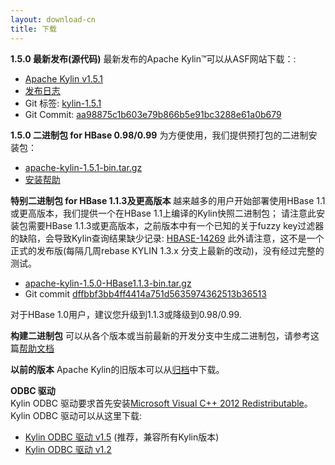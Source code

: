 ```yaml
---
layout: download-cn
title: 下载
---
```


__1.5.0 最新发布(源代码)__
最新发布的Apache Kylin™可以从ASF网站下载：:

* [Apache Kylin v1.5.1](http://www.apache.org/dyn/closer.cgi/kylin/apache-kylin-1.5.1/)
* [发布日志](http://kylin.apache.org/docs15/release_notes.html)
* Git 标签: [kylin-1.5.1](https://github.com/apache/kylin/tree/kylin-1.5.1)
* Git Commit: [aa98875c1b603e79b866b5e91bc3288e61a0b679](https://github.com/apache/kylin/commit/aa98875c1b603e79b866b5e91bc3288e61a0b679)

__1.5.0 二进制包 for HBase 0.98/0.99__
为方便使用，我们提供预打包的二进制安装包：

* [apache-kylin-1.5.1-bin.tar.gz](https://dist.apache.org/repos/dist/release/kylin/apache-kylin-1.5.1/apache-kylin-1.5.1-bin.tar.gz)
* [安装帮助](http://kylin.apache.org/docs15/install)

__特别二进制包 for HBase 1.1.3及更高版本__
越来越多的用户开始部署使用HBase 1.1或更高版本，我们提供一个在HBase 1.1上编译的Kylin快照二进制包；
请注意此安装包需要HBase 1.1.3或更高版本，之前版本中有一个已知的关于fuzzy key过滤器的缺陷，会导致Kylin查询结果缺少记录: [HBASE-14269](https://issues.apache.org/jira/browse/HBASE-14269)
此外请注意，这不是一个正式的发布版(每隔几周rebase KYLIN 1.3.x 分支上最新的改动)，没有经过完整的测试。

* [apache-kylin-1.5.0-HBase1.1.3-bin.tar.gz](https://dist.apache.org/repos/dist/release/kylin/apache-kylin-1.5.0/apache-kylin-1.5.0-HBase1.1.3-bin.tar.gz)
* Git commit [dffbbf3bb4ff4414a751d5635974362513b36513](https://github.com/apache/kylin/commit/dffbbf3bb4ff4414a751d5635974362513b36513) 

对于HBase 1.0用户，建议您升级到1.1.3或降级到0.98/0.99.

__构建二进制包__
可以从各个版本或当前最新的开发分支中生成二进制包，请参考这篇[帮助文档](https://kylin.apache.org/development/howto_package.html)

__以前的版本__
Apache Kylin的旧版本可以从[归档](https://archive.apache.org/dist/kylin/)中下载。

__ODBC 驱动__  
Kylin ODBC 驱动要求首先安装[Microsoft Visual C++ 2012 Redistributable]()。 
Kylin ODBC 驱动可以从这里下载:

* [Kylin ODBC 驱动 v1.5](http://kylin.apache.org/download/KylinODBCDriver-1.5.zip) (推荐，兼容所有Kylin版本)
* [Kylin ODBC 驱动 v1.2](http://kylin.apache.org/download/KylinODBCDriver-1.2.zip)
